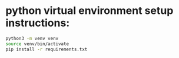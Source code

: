 # python virtual environment setup instructions:

``` bash
python3 -m venv venv
source venv/bin/activate
pip install -r requirements.txt
```